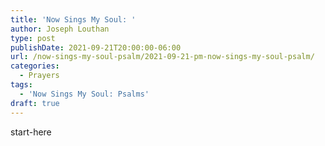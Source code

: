 ```yaml
---
title: 'Now Sings My Soul: '
author: Joseph Louthan
type: post
publishDate: 2021-09-21T20:00:00-06:00
url: /now-sings-my-soul-psalm/2021-09-21-pm-now-sings-my-soul-psalm/
categories:
  - Prayers
tags:
  - 'Now Sings My Soul: Psalms'
draft: true
---
```

<div style="font-variant: small-caps;">

</div>
    start-here
